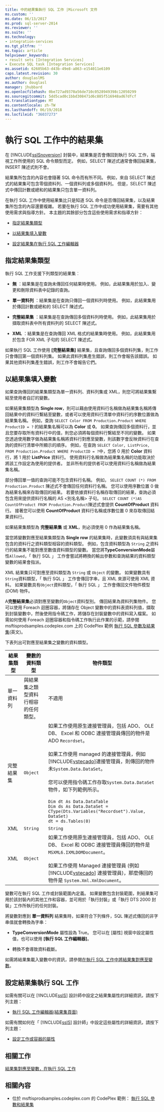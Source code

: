 ```yaml
---
title: 中的結果集執行 SQL 工作 |Microsoft 文件
ms.custom: ''
ms.date: 06/13/2017
ms.prod: sql-server-2014
ms.reviewer: ''
ms.suite: ''
ms.technology:
- integration-services
ms.tgt_pltfrm: ''
ms.topic: article
helpviewer_keywords:
- result sets [Integration Services]
- Execute SQL task [Integration Services]
ms.assetid: 62605b63-d43b-49e8-a863-e154011e6109
caps.latest.revision: 30
author: douglaslMS
ms.author: douglasl
manager: jhubbard
ms.openlocfilehash: 0be727ad9370a56de710c0528949398c12050299
ms.sourcegitcommit: 5dd5cad0c1bbd308471d6c885f516948ad67dfcf
ms.translationtype: MT
ms.contentlocale: zh-TW
ms.lasthandoff: 06/19/2018
ms.locfileid: "36037273"
---
```

# <a name="result-sets-in-the-execute-sql-task"></a>執行 SQL 工作中的結果集
  在 [!INCLUDE[ssISnoversion](../includes/ssisnoversion-md.md)] 封裝中，結果集是否會傳回到執行 SQL 工作，端視工作所使用的 SQL 命令類型而定。 例如，SELECT 陳述式通常會傳回結果集，INSERT 陳述式則不會。  
  
 結果集所包含的內容也會隨著 SQL 命令而有所不同。 例如，來自 SELECT 陳述式的結果集可包含零個資料列、一個資料列或多個資料列。 但是，SELECT 陳述式中傳回計數或總和的結果集只包含單一資料列。  
  
 在執行 SQL 工作中使用結果集比只是知道 SQL 命令是否傳回結果集，以及結果集所包含的內容還要複雜。 若要在執行 SQL 工作中成功使用結果集，需要有其他使用需求與指導方針。 本主題的其餘部分包含這些使用需求和指導方針：  
  
-   [指定結果集類型](#Result_set_type)  
  
-   [以結果集填入變數](#Populate_variable_with_result_set)  
  
-   [設定結果集在執行 SQL 工作編輯器](#Configure_result_sets)  
  
##  <a name="Result_set_type"></a> 指定結果集類型  
 執行 SQL 工作支援下列類型的結果集︰  
  
-   **無** ：結果集是在查詢未傳回任何結果時使用。 例如，此結果集用於加入、變更和刪除資料表中記錄的查詢。  
  
-   **單一資料列** ：結果集是在查詢只傳回一個資料列時使用。 例如，此結果集用於傳回計數或總和的 SELECT 陳述式。  
  
-   **完整結果集** ：結果集是在查詢傳回多個資料列時使用。 例如，此結果集用於擷取資料表中所有資料列的 SELECT 陳述式。  
  
-   **XML** ：結果集是在查詢傳回 XML 格式的結果集時使用。 例如，此結果集用於包含 FOR XML 子句的 SELECT 陳述式。  
  
 如果執行 SQL 工作使用 **[完整結果集]** 結果集，且查詢傳回多個資料列集，則工作只會傳回第一個資料列集。 如果此資料列集產生錯誤，則工作會報告該錯誤。 如果其他資料列集產生錯誤，則工作不會報告它們。  
  
##  <a name="Populate_variable_with_result_set"></a> 以結果集填入變數  
 如果查詢傳回的結果集類型為單一資料列、資料列集或 XML，則您可將結果集繫結至使用者自訂的變數。  
  
 如果結果集類型為 **Single row**，則可以藉由使用資料行名稱做為結果集名稱將傳回結果中的資料行繫結至變數，或者可以使用資料行清單中資料行的序數位置做為結果集名稱。 例如，查詢 `SELECT Color FROM Production.Product WHERE ProductID = ?` 的結果集名稱可以為 **Color** 或 **0**。 如果查詢傳回多個資料行，並且您要存取所有資料行中的值，則您必須將每個資料行繫結至不同的變數。 如果您透過使用數字做為結果集名稱將資料行對應至變數，則該數字會反映資料行在查詢的資料行清單中所顯示的順序。 例如，在查詢 `SELECT Color, ListPrice, FROM Production.Product WHERE ProductID = ?`中，您將 0 用於 **Color** 資料行，將 1 用於 **ListPrice** 資料行。 使用資料行名稱做為結果集名稱的功能取決於將該工作設定為使用的提供者。 並非所有的提供者可以使用資料行名稱做為結果集名稱。  
  
 部分傳回單一值的查詢可能不包含資料行名稱。 例如， `SELECT COUNT (*) FROM Production.Product` 陳述式不會傳回任何資料行名稱。 您可以使用序數位置 0 做為結果名稱來存取傳回的結果。 若要依據資料行名稱存取傳回的結果，查詢必須包含用來提供資料行名稱的 AS \<別名名稱> 子句。 `SELECT COUNT (*)AS CountOfProduct FROM Production.Product`陳述式會提供 **CountOfProduct** 資料行。 接著您可以使用 **CountOfProduct** 資料行名稱或序數位置 0 來存取傳回結果資料行。  
  
 如果結果集類型為 **完整結果集** 或 **XML**，則必須使用 0 作為結果集名稱。  
  
 當您將變數對應至結果集類型為 **Single row** 的結果集時，此變數須具有與結果集包含的資料行之資料類型相容的資料類型。 例如，包含資料類型為 `String` 之資料行的結果集不能對應至數值資料類型的變數。 當您將**TypeConversionMode**屬性`Allowed`，「 執行 SQL 」 工作會嘗試將轉換的輸出參數和查詢結果的資料類型變數的結果會指派。  
  
 XML 結果集只可對應至資料類型為 `String` 或 `Object` 的變數。 如果變數具有`String`資料類型，「 執行 SQL 」 工作會傳回字串，且 XML 來源可使用 XML 資料。 如果變數具有`Object`資料類型，「 執行 SQL 」 工作會傳回文件物件模型 (DOM) 物件。  
  
 A**完整結果集**必須對應至變數的`Object`資料型別。 傳回結果為資料列集物件。 您可以使用 Foreach 迴圈容器，將儲存在 Object 變數中的資料表資料列值，擷取到封裝變數中，然後使用指令碼工作，將儲存在封裝變數中的資料寫入檔案。 如需如何使用 Foreach 迴圈容器和指令碼工作執行此作業的示範，請參閱 msftisprodsamples.codeplex.com 上的 CodePlex 範例 [執行 SQL 參數及結果集](http://go.microsoft.com/fwlink/?LinkId=157863)(英文)。  
  
 下表列出可對應至結果集之變數的資料類型。  
  
|結果集類型|變數的資料類型|物件類型|  
|---------------------|---------------------------|--------------------|  
|單一資料列|與結果集之類型資料行相容的任何類型。|不適用|  
|完整結果集|`Object`|如果工作使用原生連接管理員，包括 ADO、 OLE DB、 Excel 和 ODBC 連接管理員傳回的物件是 ADO `Recordset`。<br /><br /> 如果工作使用 managed 的連接管理員，例如[!INCLUDE[vstecado](../includes/vstecado-md.md)]連接管理員，則傳回的物件未`System.Data.DataSet`。<br /><br /> 您可以使用指令碼工作存取`System.Data.DataSet`物件，如下列範例所示。<br /><br /> `Dim dt As Data.DataTable` <br /> `Dim ds As Data.DataSet = CType(Dts.Variables("Recordset").Value, DataSet)` <br /> `dt = ds.Tables(0)`|  
|XML|`String`|`String`|  
|XML|`Object`|如果工作使用原生連接管理員，包括 ADO、 OLE DB、 Excel 和 ODBC 連接管理員傳回的物件是`MSXML6.IXMLDOMDocument`。<br /><br /> 如果工作使用 Managed 連接管理員 (例如 [!INCLUDE[vstecado](../includes/vstecado-md.md)] 連接管理員)，那麼傳回的物件是 `System.Xml.XmlDocument`。|  
  
 變數可在執行 SQL 工作或封裝範圍內定義。 如果變數包含封裝範圍，則結果集可用於該封裝內的其他工作和容器，並可用於「執行封裝」或「執行 DTS 2000 封裝」工作所執行的任何封裝。  
  
 將變數對應到 **單一資料列** 結果集時，如果符合下列條件，SQL 陳述式傳回的非字串值就會轉換為字串：  
  
-   **TypeConversionMode** 屬性設為 True。 您可以在 [屬性] 視窗中設定屬性值，也可以使用 **[執行 SQL 工作編輯器]**。  
  
-   轉換不會導致資料截斷。  
  
 如需將結果集載入變數中的資訊，請參閱[在執行 SQL 工作中將結果集對應至變數](control-flow/execute-sql-task.md)。  
  
##  <a name="Configure_result_sets"></a> 設定結果集執行 SQL 工作  
 如需有關可以在 [!INCLUDE[ssIS](../includes/ssis-md.md)] 設計師中設定之結果集屬性的詳細資訊，請按下列主題：  
  
-   [執行 SQL 工作編輯器&#40;結果集頁面&#41;](../../2014/integration-services/execute-sql-task-editor-result-set-page.md)  
  
 如需有關如何在「 [!INCLUDE[ssIS](../includes/ssis-md.md)] 設計師」中設定這些屬性的詳細資訊，請按下列主題：  
  
-   [設定工作或容器的屬性](../../2014/integration-services/set-the-properties-of-a-task-or-container.md)  
  
## <a name="related-tasks"></a>相關工作  
 [結果集對應至變數，在執行 SQL 工作](control-flow/execute-sql-task.md)  
  
## <a name="related-content"></a>相關內容  
  
-   位於 msftisprodsamples.codeplex.com 的 CodePlex 範例： [執行 SQL 參數和結果集](http://go.microsoft.com/fwlink/?LinkId=157863)  
  
  